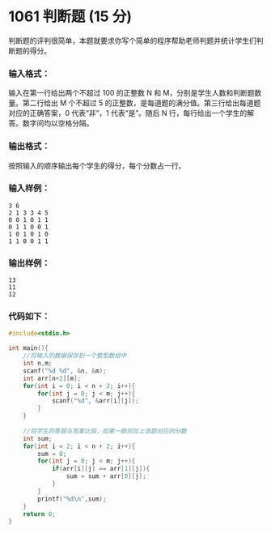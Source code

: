 # 1061 判断题 (15 分)
判断题的评判很简单，本题就要求你写个简单的程序帮助老师判题并统计学生们判断题的得分。
### 输入格式：
输入在第一行给出两个不超过 100 的正整数 N 和 M，分别是学生人数和判断题数量。第二行给出 M 个不超过 5 的正整数，是每道题的满分值。第三行给出每道题对应的正确答案，0 代表“非”，1 代表“是”。随后 N 行，每行给出一个学生的解答。数字间均以空格分隔。
### 输出格式：
按照输入的顺序输出每个学生的得分，每个分数占一行。
### 输入样例：
```
3 6
2 1 3 3 4 5
0 0 1 0 1 1
0 1 1 0 0 1
1 0 1 0 1 0
1 1 0 0 1 1
```
### 输出样例：
```
13
11
12
```
### 代码如下：
```c
#include<stdio.h>

int main(){
    //将输入的数据保存到一个整型数组中 
    int n,m;
    scanf("%d %d", &n, &m);
    int arr[n+2][m];
    for(int i = 0; i < n + 2; i++){
        for(int j = 0; j < m; j++){
            scanf("%d", &arr[i][j]);
        }
    }
    
    //将学生的答题与答案比较，如果一致则加上该题对应的分数 
    int sum;
    for(int i = 2; i < n + 2; i++){
        sum = 0;
        for(int j = 0; j < m; j++){
            if(arr[i][j] == arr[1][j]){
                sum = sum + arr[0][j];
            }
        }
        printf("%d\n",sum);
    }
    return 0;
} 
```